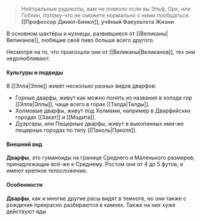 >Нейтральные рудокопы, вам не повезло если вы Эльф, Орк, или Гоблин, потому-что не сможете нормально с ними пообщаться.<br>
>**[[Профессор Динкл-Бинкл]], учёный Факультета Жизни**


В основном шахтёры и кузнецы, развившиеся от [[Великаны|Великанов]], любящие своё пиво больше всего другого.

Несмотря на то, что произошли они от [[Великаны|Великанов]], тех они недолюбливают.

#### Культуры и подвиды
В [[Элла|Элле]] живёт несколько разных видов дварфов:

- Горные дварфы, живут как можно понять из названия в холоде гор [[Элла|Эллы]], чаще всего в горах [[Талда|Талды]].
- Холмовые дварфы, живут под Холмами, например в Дварфийских городах [[Закат]] и [[Модита]].
- Дуэргары, или Пещерные дварфы, живут в выкопанных ими-же пещерных городах по типу [[Паколь|Паколя]].

#### Внешний вид
**Дварфы**, это гуманоиды на границе Среднего и Маленького размеров, принадлежащие всё-же к Среднему. Ростом они от 4 до 5 футов, и имеют крепкое телосложение.

#### Особенности
**Дварфы**, как и многие другие расы видят в темноте, но они также с рождения прекрасно разбираются в камнях. Также на них хуже действуют яды